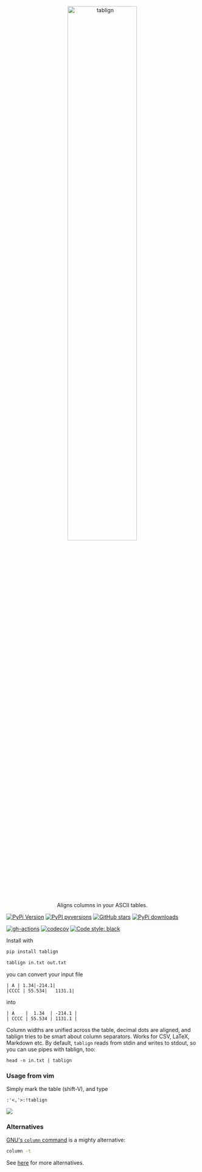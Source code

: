 <p align="center">
  <a href="https://github.com/nschloe/tablign"><img alt="tablign" src="https://nschloe.github.io/tablign/logo.svg" width="60%"></a>
  <p align="center">Aligns columns in your ASCII tables.</p>
</p>

[![PyPi Version](https://img.shields.io/pypi/v/tablign.svg?style=flat-square)](https://pypi.org/project/tablign)
[![PyPI pyversions](https://img.shields.io/pypi/pyversions/tablign.svg?style=flat-square)](https://pypi.org/pypi/tablign/)
[![GitHub stars](https://img.shields.io/github/stars/nschloe/tablign.svg?style=flat-square&logo=github&label=Stars&logoColor=white)](https://github.com/nschloe/tablign)
[![PyPi downloads](https://img.shields.io/pypi/dm/tablign.svg?style=flat-square)](https://pypistats.org/packages/tablign)

[![gh-actions](https://img.shields.io/github/workflow/status/nschloe/tablign/ci?style=flat-square)](https://github.com/nschloe/tablign/actions?query=workflow%3Aci)
[![codecov](https://img.shields.io/codecov/c/github/nschloe/tablign.svg?style=flat-square)](https://codecov.io/gh/nschloe/tablign)
[![Code style: black](https://img.shields.io/badge/code%20style-black-000000.svg?style=flat-square)](https://github.com/psf/black)

Install with

```sh
pip install tablign
```

```sh
tablign in.txt out.txt
```

you can convert your input file

```
| A | 1.34|-214.1|
|CCCC | 55.534|   1131.1|
```

into

```
| A    |  1.34  | -214.1 |
| CCCC | 55.534 | 1131.1 |
```

Column widths are unified across the table, decimal dots are aligned, and tablign tries
to be smart about column separators. Works for CSV, LaTeX, Markdown etc. By default,
`tablign` reads from stdin and writes to stdout, so you can use pipes with tablign, too:

```
head -n in.txt | tablign
```

### Usage from vim

Simply mark the table (shift-V), and type

```
:'<,'>:!tablign
```

![](https://nschloe.github.io/tablign/tty-capture.gif)

### Alternatives

[GNU's `column` command](https://man7.org/linux/man-pages/man1/column.1.html) is a mighty alternative:

```sh
column -t
```

See [here](https://stackoverflow.com/q/1229900/353337) for more alternatives.
